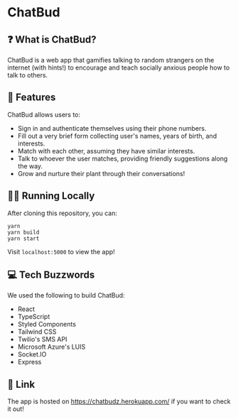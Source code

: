 # ChatBud

## ❓ What is ChatBud?

ChatBud is a web app that gamifies talking to random strangers on the internet (with hints!) to encourage and teach socially anxious people how to talk to others.

## 👑 Features

ChatBud allows users to:

- Sign in and authenticate themselves using their phone numbers.
- Fill out a very brief form collecting user's names, years of birth, and interests.
- Match with each other, assuming they have similar interests.
- Talk to whoever the user matches, providing friendly suggestions along the way.
- Grow and nurture their plant through their conversations!

## 🏃‍♀️ Running Locally

After cloning this repository, you can:

```
yarn
yarn build
yarn start
```

Visit `localhost:5000` to view the app!

## 💻 Tech Buzzwords

We used the following to build ChatBud:

- React
- TypeScript
- Styled Components
- Tailwind CSS
- Twilio's SMS API
- Microsoft Azure's LUIS
- Socket.IO
- Express

## 🔗 Link

The app is hosted on https://chatbudz.herokuapp.com/ if you want to check it out!


